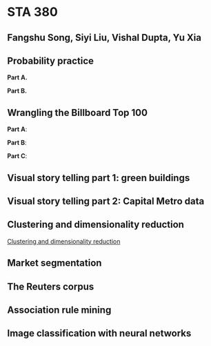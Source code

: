# STA 380
## Fangshu Song, Siyi Liu, Vishal Dupta, Yu Xia


## Probability practice

__Part A.__ 


__Part B.__ 



## Wrangling the Billboard Top 100  

__Part A__:    



__Part B__: 



__Part C__: 



## Visual story telling part 1: green buildings


## Visual story telling part 2: Capital Metro data



## Clustering and dimensionality reduction  

<a href="https://github.com/dongdanyu/ml_final_project/blob/main/clustering_dimensionality_reduction/clustering.ipynb">Clustering and dimensionality reduction</a>

## Market segmentation


## The Reuters corpus  



## Association rule mining




## Image classification with neural networks


